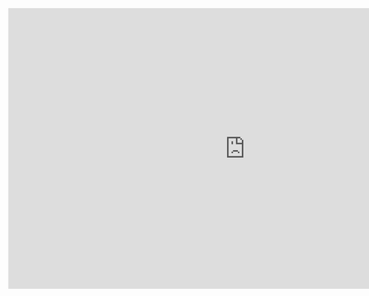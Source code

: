 <iframe src="https://docs.google.com/presentation/d/e/2PACX-1vT3UMmma8ctjwZH4D3fryptrFQQm-xqgBFMuMHA98WDHu_jED0mHzvPG5mYf3DL3osuvGzWQGZCi6IC/embed?start=false&loop=true&delayms=60000" frameborder="0" width="960" height="569" allowfullscreen="true" mozallowfullscreen="true" webkitallowfullscreen="true"></iframe>
